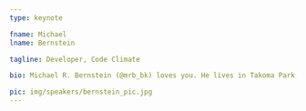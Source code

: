 ```yaml
---
type: keynote

fname: Michael
lname: Bernstein

tagline: Developer, Code Climate

bio: Michael R. Bernstein (@mrb_bk) loves you. He lives in Takoma Park, MD and spends most of his time thinking about pottery, obscure LPs, food, and the intersection of philosophy and Computer Science.

pic: img/speakers/bernstein_pic.jpg
---
```

